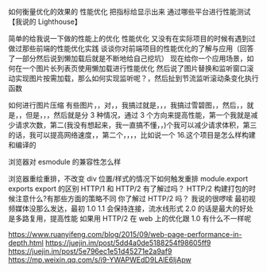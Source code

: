 <!-- 性能 -->

如何衡量优化的效果的
性能优化 把指标给显示出来
通过哪些平台进行性能测试 【我说的 Lighthouse】

简单的给我说一下做的性能上的优化
性能优化 又没有在实际项目的时候有遇到过
做过那些前端的性能优化实践
谈谈你对前端项目的性能优化的了解与应用（回答了一部分然后说到懒加载后就是不断地给自己挖坑）
现在给你一个应用场景，如何在一个图片长列表页使用懒加载进行性能优化
然后说了图片替换和监听窗口滚动实现图片按需加载，那么如何实现监听呢？，然后扯到节流监听滚动条变化执行函数

如何进行图片压缩
有些图片，，对，，我搞过就是，，，我搞过雪碧图，，然后，，就是，，但是，，，然后就是分 3 种情况，通过 3 个方向来提高性能，第一个我就是减少请求次数，第二(我没有想起来，我一直搞不懂，，)个我可以减少请求体积，第三的话，我可以提高网络速度，，第二个，，，，比如说一个 16.这个项目是怎么样构建和编译的

<!-- 其他 -->

浏览器对 esmodule 的兼容性怎么样

浏览器重绘重排，不改变 div 位置/样式的情况下如何触发重排
module.export exports export 的区别
HTTP/1 和 HTTP/2 有了解过吗？
HTTP/2 构建打包的时候注意什么?有那些方面的策略不同
你了解过 HTTP/2 吗？
我说的很啰嗦 最初视频媒体没那么发达，最初 1.0 1.1 会保持连接，流水线形式 2.0 的话是最大的好处是多路复用，提高性能
如果用 HTTP/2 在 web 上的优化跟 1.0 有什么不一样呢

https://www.ruanyifeng.com/blog/2015/09/web-page-performance-in-depth.html
https://juejin.im/post/5dd4a0de5188254f98605ff9
https://juejin.im/post/5e796ec1e51d45271e2a9af9
https://mp.weixin.qq.com/s/i9-YWAPWEdD9LAlE6ljApw
